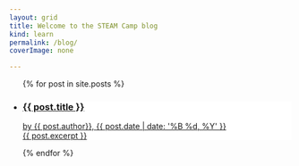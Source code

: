 ```yaml
---
layout: grid
title: Welcome to the STEAM Camp blog
kind: learn
permalink: /blog/
coverImage: none

---
```


<ul class="grid {{ page.kind }}">
  {% for post in site.posts %}
<li class="{{ post.kind }} hvr-bounce-in" style="background: white url('{% asset_path {{post.image_tile}} %}') no-repeat top center;">
    <a href="{{ post.url }}" class="a"></a>
    <div class="text">
        <a href="{{ post.url }}">
            <div class="inner">
                <h3>{{ post.title }}</h3>
                <p class="excerpt">by {{ post.author}}, {{ post.date | date: '%B %d, %Y' }}<br>{{ post.excerpt }}</p>
            </div>
        </a>
    </div>
</li>
  {% endfor %}
</ul>
